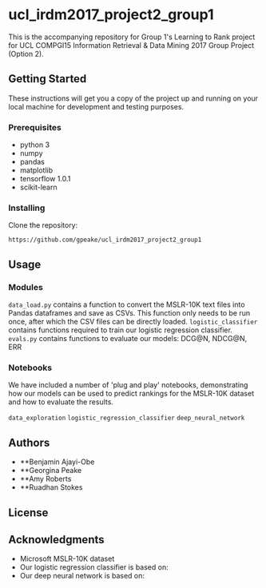 # ucl_irdm2017_project2_group1

This is the accompanying repository for Group 1's Learning to Rank project for UCL COMPGI15 Information Retrieval & Data Mining 2017 Group Project (Option 2).

## Getting Started

These instructions will get you a copy of the project up and running on your local machine for development and testing purposes.

### Prerequisites

* python 3
* numpy
* pandas
* matplotlib
* tensorflow 1.0.1
* scikit-learn

### Installing

Clone the repository:
```
https://github.com/gpeake/ucl_irdm2017_project2_group1
```

## Usage

### Modules

`data_load.py` contains a function to convert the MSLR-10K text files into Pandas dataframes and save as CSVs. This function only needs to be run once, after which the CSV files can be directly loaded.
`logistic_classifier` contains functions required to train our logistic regression classifier.
`evals.py` contains functions to evaluate our models: DCG@N, NDCG@N, ERR

### Notebooks

We have included a number of 'plug and play' notebooks, demonstrating how our models can be used to predict rankings for the MSLR-10K dataset and how to evaluate the results.

`data_exploration`
`logistic_regression_classifier` 
`deep_neural_network`

## Authors

* **Benjamin Ajayi-Obe
* **Georgina Peake
* **Amy Roberts
* **Ruadhan Stokes


## License



## Acknowledgments

* Microsoft MSLR-10K dataset
* Our logistic regression classifier is based on:
* Our deep neural network is based on: 
